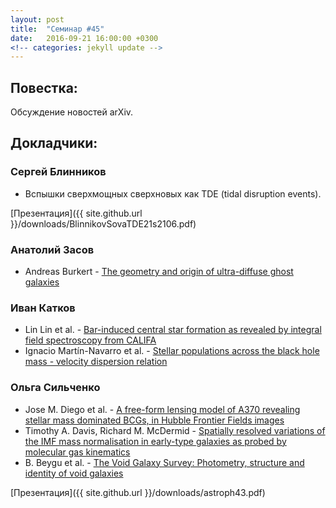 ```yaml
---
layout: post
title:  "Семинар #45"
date:   2016-09-21 16:00:00 +0300
<!-- categories: jekyll update -->
---
```

## Повестка: 
Обсуждение новостей arXiv.

## Докладчики:

### Сергей Блинников

- Вспышки сверхмощных сверхновых как TDE (tidal disruption events). 

[Презентация]({{ site.github.url }}/downloads/BlinnikovSovaTDE21s2106.pdf)

### Анатолий Засов

- Andreas Burkert - [The geometry and origin of ultra-diffuse ghost galaxies](http://arxiv.org/abs/1609.00052v2)

### Иван Катков

- Lin Lin et al. - [Bar-induced central star formation as revealed by integral field spectroscopy from CALIFA](http://arxiv.org/abs/1609.05287)
- Ignacio Martín-Navarro et al. - [Stellar populations across the black hole mass - velocity dispersion relation](http://arxiv.org/abs/1609.05899)

### Ольга Сильченко
- Jose M. Diego et al. - [A free-form lensing model of A370 revealing stellar mass dominated BCGs, in Hubble Frontier Fields images](http://arxiv.org/abs/1609.04822)
- Timothy A. Davis, Richard M. McDermid - [Spatially resolved variations of the IMF mass normalisation in early-type galaxies as probed by molecular gas kinematics](http://arxiv.org/abs/1609.03559)
- B. Beygu et al. - [The Void Galaxy Survey: Photometry, structure and identity of void galaxies](http://arxiv.org/abs/1609.04920)

[Презентация]({{ site.github.url }}/downloads/astroph43.pdf)


